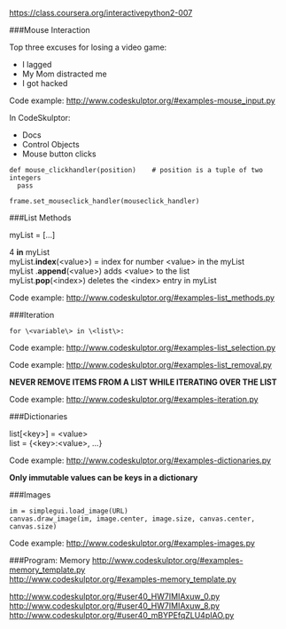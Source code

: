 https://class.coursera.org/interactivepython2-007

###Mouse Interaction

Top three excuses for losing a video game:
- I lagged
- My Mom distracted me
- I got hacked

Code example: http://www.codeskulptor.org/#examples-mouse_input.py  

In CodeSkulptor:  
- Docs
- Control Objects
- Mouse button clicks

```
def mouse_clickhandler(position)    # position is a tuple of two integers
  pass

frame.set_mouseclick_handler(mouseclick_handler)
```

###List Methods

myList = [...]  

4 **in** myList  
myList.**index**(\<value\>) = index for number \<value\> in the myList  
myList .**append**(\<value\>)  adds \<value\> to the list  
myList.**pop**(\<index\>)  deletes the \<index\> entry in myList  

Code example: http://www.codeskulptor.org/#examples-list_methods.py  

###Iteration
```
for \<variable\> in \<list\>:
```
Code example: http://www.codeskulptor.org/#examples-list_selection.py  

Code example: http://www.codeskulptor.org/#examples-list_removal.py  

**NEVER REMOVE ITEMS FROM A LIST WHILE ITERATING OVER THE LIST**  

Code example: http://www.codeskulptor.org/#examples-iteration.py  

###Dictionaries

list[\<key\>] = \<value\>  
list = \{\<key\>:\<value\>, ...\}  

Code example: http://www.codeskulptor.org/#examples-dictionaries.py  

**Only immutable values can be keys in a dictionary**

###Images
```
im = simplegui.load_image(URL)
canvas.draw_image(im, image.center, image.size, canvas.center, canvas.size)
```

Code example: http://www.codeskulptor.org/#examples-images.py  

###Program: Memory
http://www.codeskulptor.org/#examples-memory_template.py  
http://www.codeskulptor.org/#examples-memory_template.py  

http://www.codeskulptor.org/#user40_HW7IMIAxuw_0.py  
http://www.codeskulptor.org/#user40_HW7IMIAxuw_8.py
http://www.codeskulptor.org/#user40_mBYPEfqZLU4pIAO.py
